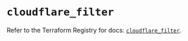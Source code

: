 # `cloudflare_filter`

Refer to the Terraform Registry for docs: [`cloudflare_filter`](https://registry.terraform.io/providers/cloudflare/cloudflare/5.8.2/docs/resources/filter).
